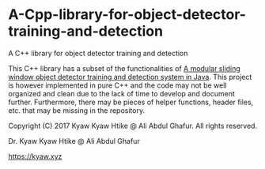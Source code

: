 # A-Cpp-library-for-object-detector-training-and-detection
A C++ library for object detector training and detection 

This C++ library has a subset of the functionalities of [A modular sliding window object detector training and detection system in Java](https://github.com/Kyaw-Kyaw-Htike/A-modular-sliding-window-object-detector-training-and-detection-system-in-Java). This project is however implemented in pure C++ and the code may not be well organized and clean due to the lack of time to develop and document further. Furthermore, there may be pieces of helper functions, header files, etc. that may be missing in the repository.


Copyright (C) 2017 Kyaw Kyaw Htike @ Ali Abdul Ghafur. All rights reserved.



Dr. Kyaw Kyaw Htike @ Ali Abdul Ghafur



https://kyaw.xyz
